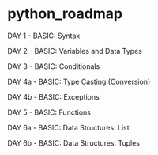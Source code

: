 # python_roadmap

DAY 1 - BASIC:
Syntax

DAY 2 - BASIC:
Variables and Data Types

DAY 3 - BASIC:
Conditionals

DAY 4a - BASIC:
Type Casting (Conversion)

DAY 4b - BASIC:
Exceptions

DAY 5 - BASIC:
Functions

DAY 6a - BASIC:
Data Structures:
List

DAY 6b - BASIC:
Data Structures:
Tuples
